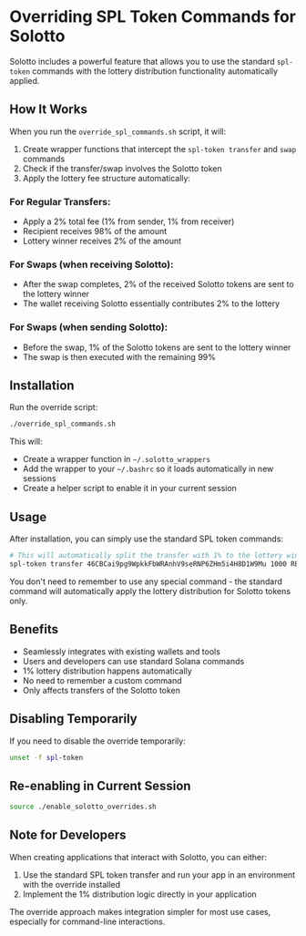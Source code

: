 # Overriding SPL Token Commands for Solotto

Solotto includes a powerful feature that allows you to use the standard `spl-token` commands with the lottery distribution functionality automatically applied.

## How It Works

When you run the `override_spl_commands.sh` script, it will:

1. Create wrapper functions that intercept the `spl-token transfer` and `swap` commands
2. Check if the transfer/swap involves the Solotto token
3. Apply the lottery fee structure automatically:

### For Regular Transfers:
- Apply a 2% total fee (1% from sender, 1% from receiver)
- Recipient receives 98% of the amount
- Lottery winner receives 2% of the amount

### For Swaps (when receiving Solotto):
- After the swap completes, 2% of the received Solotto tokens are sent to the lottery winner
- The wallet receiving Solotto essentially contributes 2% to the lottery

### For Swaps (when sending Solotto):
- Before the swap, 1% of the Solotto tokens are sent to the lottery winner
- The swap is then executed with the remaining 99%

## Installation

Run the override script:

```bash
./override_spl_commands.sh
```

This will:
- Create a wrapper function in `~/.solotto_wrappers`
- Add the wrapper to your `~/.bashrc` so it loads automatically in new sessions
- Create a helper script to enable it in your current session

## Usage

After installation, you can simply use the standard SPL token commands:

```bash
# This will automatically split the transfer with 1% to the lottery winner
spl-token transfer 46CBCai9pg9WpkkFbWRAnhV9seRNP6ZHm5i4H8D1W9Mu 1000 RECIPIENT_WALLET
```

You don't need to remember to use any special command - the standard command will automatically apply the lottery distribution for Solotto tokens only.

## Benefits

- Seamlessly integrates with existing wallets and tools
- Users and developers can use standard Solana commands
- 1% lottery distribution happens automatically
- No need to remember a custom command
- Only affects transfers of the Solotto token

## Disabling Temporarily

If you need to disable the override temporarily:

```bash
unset -f spl-token
```

## Re-enabling in Current Session

```bash
source ./enable_solotto_overrides.sh
```

## Note for Developers

When creating applications that interact with Solotto, you can either:

1. Use the standard SPL token transfer and run your app in an environment with the override installed
2. Implement the 1% distribution logic directly in your application

The override approach makes integration simpler for most use cases, especially for command-line interactions.